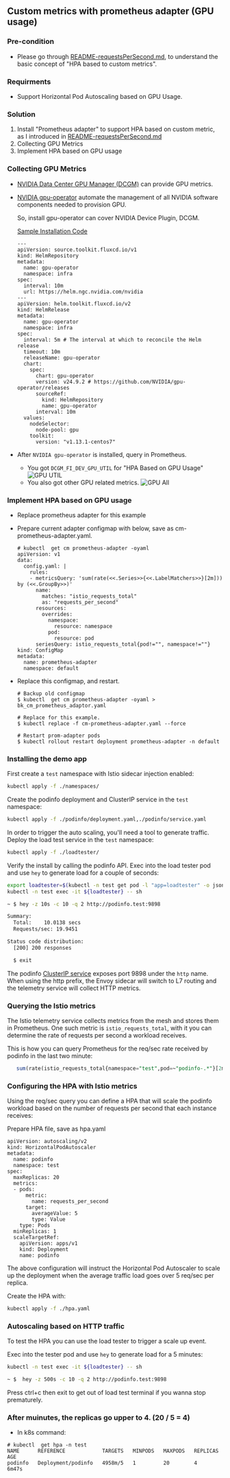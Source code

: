 ## Custom metrics with prometheus adapter (GPU usage)

### Pre-condition 
- Please go through [README-requestsPerSecond.md](https://github.com/johnzheng1975/kcd_beijing2025/blob/main/hpa_requests_gpu/README-requestsPerSecond.md), to understand the basic concept of "HPA based to custom metrics".

### Requirments
- Support Horizontal Pod Autoscaling based on GPU Usage.

### Solution
1. Install "Prometheus adapter" to support HPA based on custom metric, as I introduced in [README-requestsPerSecond.md](https://github.com/johnzheng1975/kcd_beijing2025/blob/main/hpa_requests_gpu/README-requestsPerSecond.md)
2. Collecting GPU Metrics
3. Implement HPA based on GPU usage


### Collecting GPU Metrics

- [NVIDIA Data Center GPU Manager (DCGM)](https://developer.nvidia.com/blog/monitoring-gpus-in-kubernetes-with-dcgm/) can provide GPU metrics.

- [NVIDIA gpu-operator](https://github.com/NVIDIA/gpu-operator) automate the management of all NVIDIA software components needed to provision GPU. 

   So, install gpu-operator can cover NVIDIA Device Plugin, DCGM.

   [Sample Installation Code](https://github.com/johnzheng1975/kcd_beijing2025/blob/main/flux_samples/gpu-operator_installation.yaml)
   ```
   ---
   apiVersion: source.toolkit.fluxcd.io/v1
   kind: HelmRepository
   metadata:
     name: gpu-operator
     namespace: infra
   spec:
     interval: 10m
     url: https://helm.ngc.nvidia.com/nvidia
   ---
   apiVersion: helm.toolkit.fluxcd.io/v2
   kind: HelmRelease
   metadata:
     name: gpu-operator
     namespace: infra
   spec:
     interval: 5m # The interval at which to reconcile the Helm release
     timeout: 10m
     releaseName: gpu-operator
     chart:
       spec:
         chart: gpu-operator
         version: v24.9.2 # https://github.com/NVIDIA/gpu-operator/releases
         sourceRef:
           kind: HelmRepository
           name: gpu-operator
         interval: 10m
     values:
       nodeSelector:      
         node-pool: gpu
       toolkit:
         version: "v1.13.1-centos7"
   ```

- After `NVIDIA gpu-operator` is installed, query in Prometheus.
   - You got `DCGM_FI_DEV_GPU_UTIL` for "HPA Based on GPU Usage"
     ![GPU UTIL](https://github.com/johnzheng1975/kcd_beijing2025/blob/main/hpa_requests_gpu/diagrams/gpu-metrics-prometheus-gpuUtil.png)
   - You also got other GPU related metrics.
     ![GPU All](https://github.com/johnzheng1975/kcd_beijing2025/blob/main/hpa_requests_gpu/diagrams/gpu-metrics-prometheus-all.png)

### Implement HPA based on GPU usage
- Replace prometheus adapter for this example
- Prepare current adapter configmap with below, save as cm-prometheus-adapter.yaml.
  ```
  # kubectl  get cm prometheus-adapter -oyaml
  apiVersion: v1
  data:
    config.yaml: |
      rules:
      - metricsQuery: 'sum(rate(<<.Series>>{<<.LabelMatchers>>}[2m])) by (<<.GroupBy>>)'
        name:
          matches: "istio_requests_total"
          as: "requests_per_second"
        resources:
          overrides:
            namespace:
              resource: namespace
            pod:
              resource: pod
        seriesQuery: istio_requests_total{pod!="", namespace!=""}
  kind: ConfigMap
  metadata:
    name: prometheus-adapter
    namespace: default
  ```

- Replace this configmap, and restart.
  ```
  # Backup old configmap
  $ kubectl  get cm prometheus-adapter -oyaml > bk_cm_prometheus_adaptor.yaml
  
  # Replace for this example.
  $ kubectl replace -f cm-prometheus-adapter.yaml --force  

  # Restart prom-adapter pods
  $ kubectl rollout restart deployment prometheus-adapter -n default
  ```


### Installing the demo app
 
First create a `test` namespace with Istio sidecar injection enabled:

```bash
kubectl apply -f ./namespaces/
```

Create the podinfo deployment and ClusterIP service in the `test` namespace:

```bash
kubectl apply -f ./podinfo/deployment.yaml,./podinfo/service.yaml
```

In order to trigger the auto scaling, you'll need a tool to generate traffic.
Deploy the load test service in the `test` namespace:

```bash
kubectl apply -f ./loadtester/
```

Verify the install by calling the podinfo API.
Exec into the load tester pod and use `hey` to generate load for a couple of seconds:

```bash
export loadtester=$(kubectl -n test get pod -l "app=loadtester" -o jsonpath='{.items[0].metadata.name}')
kubectl -n test exec -it ${loadtester} -- sh

~ $ hey -z 10s -c 10 -q 2 http://podinfo.test:9898

Summary:
  Total:	10.0138 secs
  Requests/sec:	19.9451

Status code distribution:
  [200]	200 responses

  $ exit
```

The podinfo [ClusterIP service](https://github.com/johnzheng1975/kcd_beijing2025/blob/main/hpa_requests_gpu/podinfo/service.yaml)
exposes port 9898 under the `http` name. When using the http prefix, the Envoy sidecar will
switch to L7 routing and the telemetry service will collect HTTP metrics.

### Querying the Istio metrics

The Istio telemetry service collects metrics from the mesh and stores them in Prometheus. One such metric is
`istio_requests_total`, with it you can determine the rate of requests per second a workload receives.

This is how you can query Prometheus for the req/sec rate received by podinfo in the last two minute:

```sql
   sum(rate(istio_requests_total{namespace="test",pod=~"podinfo-.*"}[2m])) by (namespace, pod)
```


### Configuring the HPA with Istio metrics

Using the req/sec query you can define a HPA that will scale the podinfo workload based on the number of requests
per second that each instance receives:

Prepare HPA file, save as hpa.yaml
```
apiVersion: autoscaling/v2
kind: HorizontalPodAutoscaler
metadata:
  name: podinfo
  namespace: test
spec:
  maxReplicas: 20
  metrics:
  - pods:
      metric:
        name: requests_per_second 
      target:
        averageValue: 5
        type: Value
    type: Pods
  minReplicas: 1
  scaleTargetRef:
    apiVersion: apps/v1
    kind: Deployment
    name: podinfo
```
 

The above configuration will instruct the Horizontal Pod Autoscaler to scale up the deployment when the average traffic
load goes over 5 req/sec per replica.

Create the HPA with:

```bash
kubectl apply -f ./hpa.yaml
```


### Autoscaling based on HTTP traffic

To test the HPA you can use the load tester to trigger a scale up event.

Exec into the tester pod and use `hey` to generate load for a 5 minutes:

```bash
kubectl -n test exec -it ${loadtester} -- sh

~ $  hey -z 500s -c 10 -q 2 http://podinfo.test:9898
```
Press ctrl+c then exit to get out of load test terminal if you wanna stop prematurely.
 

### After muinutes, the replicas go upper to 4.  (20 / 5 = 4)
- In k8s command:
```
# kubectl  get hpa -n test
NAME      REFERENCE            TARGETS   MINPODS   MAXPODS   REPLICAS   AGE
podinfo   Deployment/podinfo   4958m/5   1         20        4          6m47s
```
 
 
